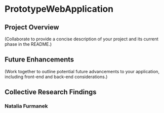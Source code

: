 # PrototypeWebApplication

## Project Overview
(Collaborate to provide a concise description of
your project and its current phase in the README.)

## Future Enhancements
(Work together to outline potential future
advancements to your application, including front-end and back-end
considerations.)

## Collective Research Findings
### Natalia Furmanek 
